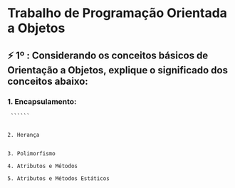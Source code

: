 # Trabalho de Programação Orientada a  Objetos

## ⚡️ 1º : Considerando os conceitos básicos de Orientação a Objetos, explique o significado dos conceitos abaixo:
### 1. Encapsulamento:
     ``````
    
    
    2. Herança
    
    
    3. Polimorfismo
    
    4. Atributos e Métodos
    
    5. Atributos e Métodos Estáticos





